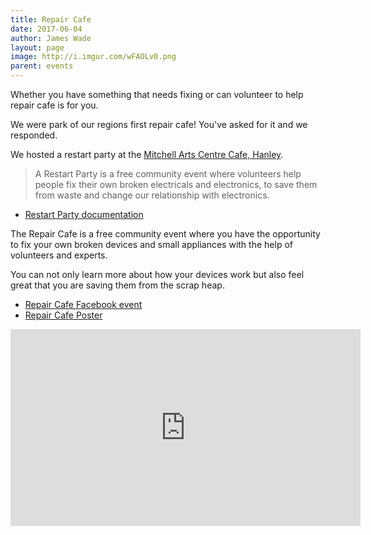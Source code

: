 ```yaml
---
title: Repair Cafe
date: 2017-06-04
author: James Wade
layout: page
image: http://i.imgur.com/wFAOLv0.png
parent: events
---
```

Whether you have something that needs fixing or can volunteer to help repair cafe is for you.

We were park of our regions first repair cafe! You've asked for it and we responded.

We hosted a restart party at the [Mitchell Arts Centre Cafe, Hanley](http://www.mitchellartscentre.co.uk/contact/).

> A Restart Party is a free community event where volunteers help people fix their own broken electricals and electronics, to save them from waste and change our relationship with electronics.

* [Restart Party documentation](https://therestartproject.org/restartparty/)

The Repair Cafe is a free community event where you have the opportunity to fix your own broken devices and small appliances with the help of volunteers and experts.

You can not only learn more about how your devices work but also feel great that you are saving them from the scrap heap.

* [Repair Cafe Facebook event](https://www.facebook.com/events/738638752983263/)
* [Repair Cafe Poster](http://i.imgur.com/wFAOLv0.png)

<iframe width="560" height="315" src="https://www.youtube.com/embed/lSIUrXKukwo" frameborder="0" allowfullscreen></iframe>